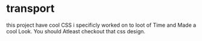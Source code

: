 # transport
this project have cool CSS i specificly worked on to loot of Time and Made a cool Look. You should Atleast checkout that css design. 
